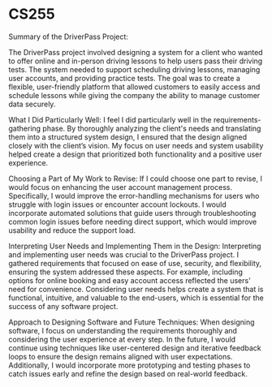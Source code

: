# CS255

Summary of the DriverPass Project:

The DriverPass project involved designing a system for a client who wanted to offer online and in-person driving lessons to help users pass their driving tests. The system needed to support scheduling driving lessons, managing user accounts, and providing practice tests. The goal was to create a flexible, user-friendly platform that allowed customers to easily access and schedule lessons while giving the company the ability to manage customer data securely.

What I Did Particularly Well:
I feel I did particularly well in the requirements-gathering phase. By thoroughly analyzing the client's needs and translating them into a structured system design, I ensured that the design aligned closely with the client’s vision. My focus on user needs and system usability helped create a design that prioritized both functionality and a positive user experience.

Choosing a Part of My Work to Revise:
If I could choose one part to revise, I would focus on enhancing the user account management process. Specifically, I would improve the error-handling mechanisms for users who struggle with login issues or encounter account lockouts. I would incorporate automated solutions that guide users through troubleshooting common login issues before needing direct support, which would improve usability and reduce the support load.

Interpreting User Needs and Implementing Them in the Design:
Interpreting and implementing user needs was crucial to the DriverPass project. I gathered requirements that focused on ease of use, security, and flexibility, ensuring the system addressed these aspects. For example, including options for online booking and easy account access reflected the users' need for convenience. Considering user needs helps create a system that is functional, intuitive, and valuable to the end-users, which is essential for the success of any software project.

Approach to Designing Software and Future Techniques:
When designing software, I focus on understanding the requirements thoroughly and considering the user experience at every step. In the future, I would continue using techniques like user-centered design and iterative feedback loops to ensure the design remains aligned with user expectations. Additionally, I would incorporate more prototyping and testing phases to catch issues early and refine the design based on real-world feedback.
